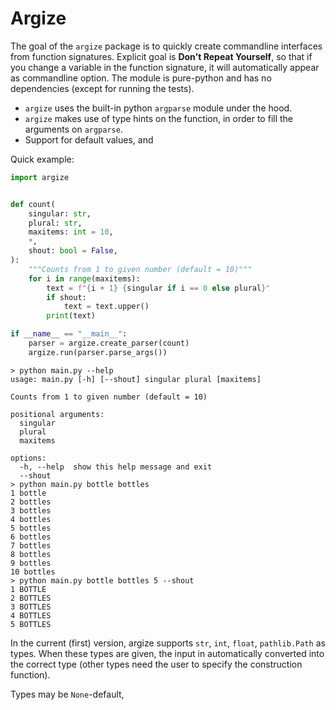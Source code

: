 # Argize

The goal of the `argize` package is to quickly create commandline interfaces from function signatures.
Explicit goal is **Don't Repeat Yourself**, so that if you change a variable in the function signature, it will automatically appear as commandline option.
The module is pure-python and has no dependencies (except for running the tests).

- `argize` uses the built-in python `argparse` module under the hood.
- `argize` makes use of type hints on the function, in order to fill the arguments on `argparse`.
- Support for default values, and 

Quick example:
```python
import argize


def count(
    singular: str,
    plural: str,
    maxitems: int = 10,
    *,
    shout: bool = False,
):
    """Counts from 1 to given number (default = 10)"""
    for i in range(maxitems):
        text = f"{i + 1} {singular if i == 0 else plural}"
        if shout:
            text = text.upper()
        print(text)

if __name__ == "__main__":
    parser = argize.create_parser(count)
    argize.run(parser.parse_args())
```

```console
> python main.py --help
usage: main.py [-h] [--shout] singular plural [maxitems]

Counts from 1 to given number (default = 10)

positional arguments:
  singular
  plural
  maxitems

options:
  -h, --help  show this help message and exit
  --shout
> python main.py bottle bottles
1 bottle
2 bottles
3 bottles
4 bottles
5 bottles
6 bottles
7 bottles
8 bottles
9 bottles
10 bottles
> python main.py bottle bottles 5 --shout
1 BOTTLE
2 BOTTLES
3 BOTTLES
4 BOTTLES
5 BOTTLES
```

In the current (first) version, argize supports `str`, `int`, `float`, `pathlib.Path` as types.
When these types are given, the input in automatically converted into the correct type (other types need the user to specify the construction function).

Types may be `None`-default, 
